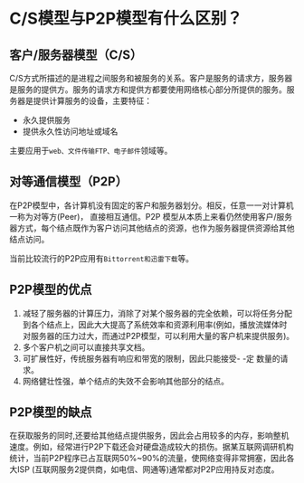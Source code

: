 # C/S模型与P2P模型有什么区别？

## 客户/服务器模型（C/S）

C/S方式所描述的是进程之间服务和被服务的关系。客户是服务的请求方，服务器是服务的提供方。服务的请求方和提供方都要使用网络核心部分所提供的服务。服务器是提供计算服务的设备，主要特征：

- 永久提供服务
- 提供永久性访问地址或域名

主要应用于`web、文件传输FTP、电子邮件`领域等。

## 对等通信模型（P2P）

在P2P模型中，各计算机没有固定的客户和服务器划分。相反，任意一一对计算机一称为对等方(Peer)， 直接相互通信。P2P 模型从本质上来看仍然使用客户/服务器方式，每个结点既作为客户访问其他结点的资源，也作为服务器提供资源给其他结点访问。

当前比较流行的P2P应用有`Bittorrent和迅雷下载`等。

## P2P模型的优点

1. 减轻了服务器的计算压力，消除了对某个服务器的完全依赖，可以将任务分配到各个结点上，因此大大提高了系统效率和资源利用率(例如，播放流媒体时对服务器的压力过大，而通过P2P模型，可以利用大量的客户机来提供服务)。
2. 多个客户机之间可以直接共享文档。
3. 可扩展性好，传统服务器有响应和带宽的限制，因此只能接受- -定 数量的请求。
4. 网络健壮性强，单个结点的失效不会影响其他部分的结点。

## P2P模型的缺点 

在获取服务的同时,还要给其他结点提供服务，因此会占用较多的内存，影响整机速度。例如，经常进行P2P下载还会对硬盘造成较大的损伤。据某互联网调研机构统计，当前P2P程序已占互联网50%~90%的流量，使网络变得非常拥塞，因此各大ISP (互联网服务2提供商，如电信、网通等)通常都对P2P应用持反对态度。
